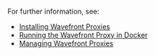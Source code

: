 For further information, see:

- [Installing Wavefront Proxies](https://community.wavefront.com/docs/DOC-1271)
- [Running the Wavefront Proxy in Docker](https://community.wavefront.com/docs/DOC-1173)
- [Managing Wavefront Proxies](https://community.wavefront.com/docs/DOC-1083)
